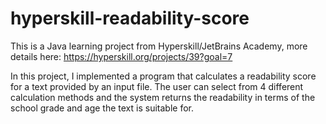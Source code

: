 # hyperskill-readability-score

This is a Java learning project from Hyperskill/JetBrains Academy, more details here: https://hyperskill.org/projects/39?goal=7

In this project, I implemented a program that calculates a readability score for a text provided by an input file. The user can select from 4 different calculation methods and the system returns the readability in terms of the school grade and age the text is suitable for.
